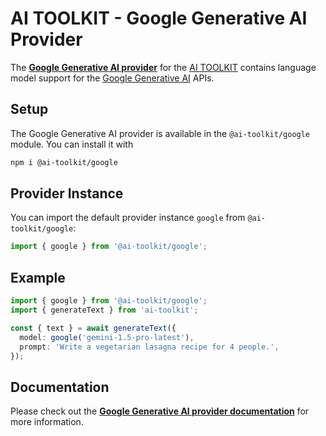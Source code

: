 # AI TOOLKIT - Google Generative AI Provider

The **[Google Generative AI provider](https://sdk.khulnasoft.com/providers/ai-toolkit-providers/google-generative-ai)** for the [AI TOOLKIT](https://sdk.khulnasoft.com/docs) contains language model support for the [Google Generative AI](https://ai.google/discover/generativeai/) APIs.

## Setup

The Google Generative AI provider is available in the `@ai-toolkit/google` module. You can install it with

```bash
npm i @ai-toolkit/google
```

## Provider Instance

You can import the default provider instance `google` from `@ai-toolkit/google`:

```ts
import { google } from '@ai-toolkit/google';
```

## Example

```ts
import { google } from '@ai-toolkit/google';
import { generateText } from 'ai-toolkit';

const { text } = await generateText({
  model: google('gemini-1.5-pro-latest'),
  prompt: 'Write a vegetarian lasagna recipe for 4 people.',
});
```

## Documentation

Please check out the **[Google Generative AI provider documentation](https://sdk.khulnasoft.com/providers/ai-toolkit-providers/google-generative-ai)** for more information.
